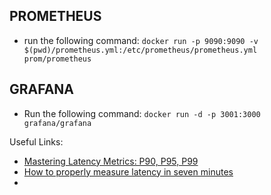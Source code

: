 ## PROMETHEUS

- run the following command: `docker run -p 9090:9090 -v $(pwd)/prometheus.yml:/etc/prometheus/prometheus.yml prom/prometheus`

## GRAFANA

- Run the following command: `docker run -d -p 3001:3000 grafana/grafana`

Useful Links:

- [Mastering Latency Metrics: P90, P95, P99](https://medium.com/javarevisited/mastering-latency-metrics-p90-p95-p99-d5427faea879)
- [How to properly measure latency in seven minutes](https://www.ibm.com/think/topics/measure-latency?mhsrc=ibmsearch_a&mhq=how%20to%20properly%20measure%20latency)
-
